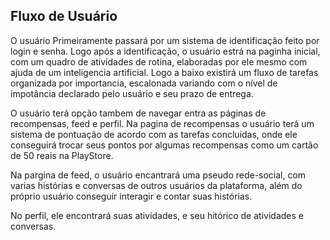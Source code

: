 ## Fluxo de Usuário
O usuário Primeiramente passará por um sistema de identificação feito por login e senha. Logo após a identificação, o usuário estrá na paginha inicial, com um quadro de atividades de rotina, elaboradas por ele mesmo com ajuda de um inteligencia artificial. Logo a baixo existirá um fluxo de tarefas organizada por importancia, escalonada variando com o nível de impotância declarado pelo usuário e seu prazo de entrega. 

O usuário terá opção tambem de navegar entra as páginas de recompensas, feed e perfil. Na pagina de recompensas o usuário terá um sistema de pontuação de acordo com as tarefas concluidas, onde ele conseguirá trocar seus pontos por algumas recompensas como um cartão de 50 reais na PlayStore.

Na pargina de feed, o usuário encantrará uma pseudo rede-social, com varias histórias e conversas de outros usuários da plataforma, além do próprio usuário conseguir interagir e contar suas histórias.

No perfil, ele encontrará suas atividades, e seu hitórico de atividades e conversas.